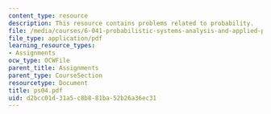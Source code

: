 ```yaml
---
content_type: resource
description: This resource contains problems related to probability.
file: /media/courses/6-041-probabilistic-systems-analysis-and-applied-probability-spring-2006/d2bcc01d31a5c8b881ba52b26a36ec31_ps04.pdf
file_type: application/pdf
learning_resource_types:
- Assignments
ocw_type: OCWFile
parent_title: Assignments
parent_type: CourseSection
resourcetype: Document
title: ps04.pdf
uid: d2bcc01d-31a5-c8b8-81ba-52b26a36ec31
---
```

